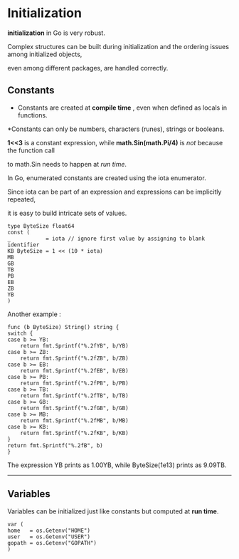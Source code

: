 
# Initialization

**initialization** in Go is very robust. 

Complex structures can be built during initialization and the ordering issues among initialized objects,

even among different packages, are handled correctly.

## Constants

 * Constants are created at **compile time** , even when defined as locals in functions.
 
 *Constants  can only be numbers, characters (runes), strings or booleans. 
 
 **1<<3** is a constant expression, while **math.Sin(math.Pi/4)** is *not* because the function call 
 
 to math.Sin needs to happen at *run time*.

In Go, enumerated constants are created using the iota enumerator. 

Since iota can be part of an expression and expressions can be implicitly repeated, 

it is easy to build intricate sets of values.

    type ByteSize float64
    const (
    _           = iota // ignore first value by assigning to blank identifier
    KB ByteSize = 1 << (10 * iota)
    MB
    GB
    TB
    PB
    EB
    ZB
    YB
    )
    
Another example :

    func (b ByteSize) String() string {
    switch {
    case b >= YB:
        return fmt.Sprintf("%.2fYB", b/YB)
    case b >= ZB:
        return fmt.Sprintf("%.2fZB", b/ZB)
    case b >= EB:
        return fmt.Sprintf("%.2fEB", b/EB)
    case b >= PB:
        return fmt.Sprintf("%.2fPB", b/PB)
    case b >= TB:
        return fmt.Sprintf("%.2fTB", b/TB)
    case b >= GB:
        return fmt.Sprintf("%.2fGB", b/GB)
    case b >= MB:
        return fmt.Sprintf("%.2fMB", b/MB)
    case b >= KB:
        return fmt.Sprintf("%.2fKB", b/KB)
    }
    return fmt.Sprintf("%.2fB", b)
    }
The expression YB prints as 1.00YB, while ByteSize(1e13) prints as 9.09TB.


------------------------------------------------------
## Variables

Variables can be initialized just like constants but computed at **run time**.

    var (
    home   = os.Getenv("HOME")
    user   = os.Getenv("USER")
    gopath = os.Getenv("GOPATH")
    )
